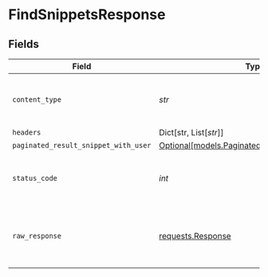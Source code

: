 # FindSnippetsResponse


## Fields

| Field                                                                                          | Type                                                                                           | Required                                                                                       | Description                                                                                    |
| ---------------------------------------------------------------------------------------------- | ---------------------------------------------------------------------------------------------- | ---------------------------------------------------------------------------------------------- | ---------------------------------------------------------------------------------------------- |
| `content_type`                                                                                 | *str*                                                                                          | :heavy_check_mark:                                                                             | HTTP response content type for this operation                                                  |
| `headers`                                                                                      | Dict[str, List[*str*]]                                                                         | :heavy_minus_sign:                                                                             | N/A                                                                                            |
| `paginated_result_snippet_with_user`                                                           | [Optional[models.PaginatedResultSnippetWithUser]](../models/paginatedresultsnippetwithuser.md) | :heavy_minus_sign:                                                                             | N/A                                                                                            |
| `status_code`                                                                                  | *int*                                                                                          | :heavy_check_mark:                                                                             | HTTP response status code for this operation                                                   |
| `raw_response`                                                                                 | [requests.Response](https://requests.readthedocs.io/en/latest/api/#requests.Response)          | :heavy_minus_sign:                                                                             | Raw HTTP response; suitable for custom response parsing                                        |